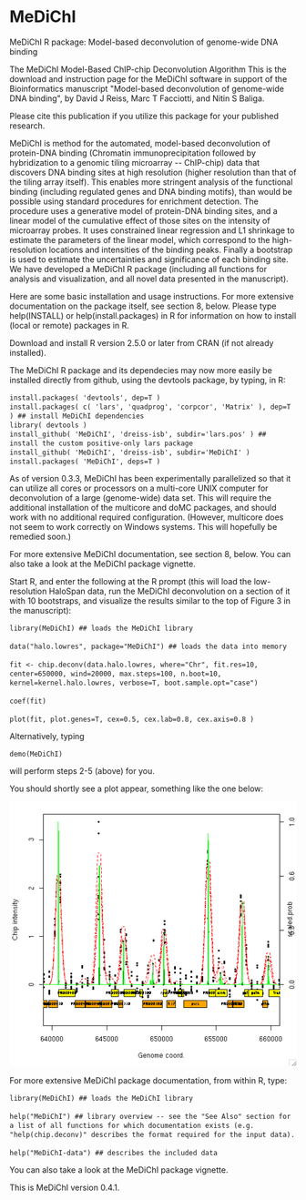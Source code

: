 MeDiChI
=======

MeDiChI R package: Model-based deconvolution of genome-wide DNA binding

The MeDiChI Model-Based ChIP-chip Deconvolution Algorithm
This is the download and instruction page for the MeDiChI software in support of the Bioinformatics manuscript
"Model-based deconvolution of genome-wide DNA binding",
by David J Reiss, Marc T Facciotti, and Nitin S Baliga.

Please cite this publication if you utilize this package for your published research.

MeDiChI is method for the automated, model-based deconvolution of protein-DNA binding (Chromatin immunoprecipitation followed by hybridization to a genomic tiling microarray -- ChIP-chip) data that discovers DNA binding sites at high resolution (higher resolution than that of the tiling array itself). This enables more stringent analysis of the functional binding (including regulated genes and DNA binding motifs), than would be possible using standard procedures for enrichment detection. The procedure uses a generative model of protein-DNA binding sites, and a linear model of the cumulative effect of those sites on the intensity of microarray probes. It uses constrained linear regression and L1 shrinkage to estimate the parameters of the linear model, which correspond to the high-resolution locations and intensities of the binding peaks. Finally a bootstrap is used to estimate the uncertainties and significance of each binding site.
We have developed a MeDiChI R package (including all functions for analysis and visualization, and all novel data presented in the manuscript).

Here are some basic installation and usage instructions. For more extensive documentation on the package itself, see section 8, below. Please type help(INSTALL) or help(install.packages) in R for information on how to install (local or remote) packages in R.

Download and install R version 2.5.0 or later from CRAN (if not already installed).

The MeDiChI R package and its dependecies may now more easily be installed directly from github, using the devtools package, by typing, in R:

```
install.packages( 'devtools', dep=T )
install.packages( c( 'lars', 'quadprog', 'corpcor', 'Matrix' ), dep=T ) ## install MeDiChI dependencies
library( devtools )
install_github( 'MeDiChI', 'dreiss-isb', subdir='lars.pos' ) ## install the custom positive-only lars package
install_github( 'MeDiChI', 'dreiss-isb', subdir='MeDiChI' )
install.packages( 'MeDiChI', deps=T )
```

As of version 0.3.3, MeDiChI has been experimentally parallelized so that it can utilize all cores or processors on a multi-core UNIX computer for deconvolution of a large (genome-wide) data set. This will require the additional installation of the multicore and doMC packages, and should work with no additional required configuration. (However, multicore does not seem to work correctly on Windows systems. This will hopefully be remedied soon.)

For more extensive MeDiChI documentation, see section 8, below. You can also take a look at the MeDiChI package vignette.

Start R, and enter the following at the R prompt (this will load the low-resolution HaloSpan data, run the MeDiChI deconvolution on a section of it with 10 bootstraps, and visualize the results similar to the top of Figure 3 in the manuscript):

```
library(MeDiChI) ## loads the MeDiChI library

data("halo.lowres", package="MeDiChI") ## loads the data into memory

fit <- chip.deconv(data.halo.lowres, where="Chr", fit.res=10, center=650000, wind=20000, max.steps=100, n.boot=10, kernel=kernel.halo.lowres, verbose=T, boot.sample.opt="case")

coef(fit)

plot(fit, plot.genes=T, cex=0.5, cex.lab=0.8, cex.axis=0.8 )
```

Alternatively, typing 

```
demo(MeDiChI) 
```

will perform steps 2-5 (above) for you.

You should shortly see a plot appear, something like the one below: 

![MeDiChI plot](plot.png)

For more extensive MeDiChI package documentation, from within R, type:

```
library(MeDiChI) ## loads the MeDiChI library

help("MeDiChI") ## library overview -- see the "See Also" section for a list of all functions for which documentation exists (e.g. "help(chip.deconv)" describes the format required for the input data).

help("MeDiChI-data") ## describes the included data
```

You can also take a look at the MeDiChI package vignette.

This is MeDiChI version 0.4.1.
